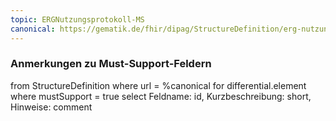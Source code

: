 ```yaml
---
topic: ERGNutzungsprotokoll-MS
canonical: https://gematik.de/fhir/dipag/StructureDefinition/erg-nutzungsprotokoll
---
```


### Anmerkungen zu Must-Support-Feldern

<fql>
from
	StructureDefinition
where 
    url = %canonical
for differential.element
where mustSupport = true
select
	Feldname: id, Kurzbeschreibung: short, Hinweise: comment
</fql>

